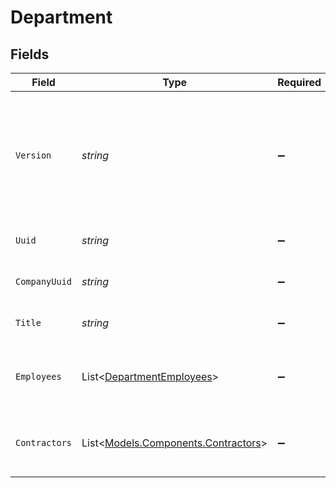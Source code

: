 # Department


## Fields

| Field                                                                                                                                                             | Type                                                                                                                                                              | Required                                                                                                                                                          | Description                                                                                                                                                       |
| ----------------------------------------------------------------------------------------------------------------------------------------------------------------- | ----------------------------------------------------------------------------------------------------------------------------------------------------------------- | ----------------------------------------------------------------------------------------------------------------------------------------------------------------- | ----------------------------------------------------------------------------------------------------------------------------------------------------------------- |
| `Version`                                                                                                                                                         | *string*                                                                                                                                                          | :heavy_minus_sign:                                                                                                                                                | The current version of the object. See the [versioning guide](https://docs.gusto.com/embedded-payroll/docs/idempotency) for information on how to use this field. |
| `Uuid`                                                                                                                                                            | *string*                                                                                                                                                          | :heavy_minus_sign:                                                                                                                                                | The UUID of the department                                                                                                                                        |
| `CompanyUuid`                                                                                                                                                     | *string*                                                                                                                                                          | :heavy_minus_sign:                                                                                                                                                | The UUID of the company                                                                                                                                           |
| `Title`                                                                                                                                                           | *string*                                                                                                                                                          | :heavy_minus_sign:                                                                                                                                                | Name of the department                                                                                                                                            |
| `Employees`                                                                                                                                                       | List<[DepartmentEmployees](../../Models/Components/DepartmentEmployees.md)>                                                                                       | :heavy_minus_sign:                                                                                                                                                | Array of employees assigned to the department.                                                                                                                    |
| `Contractors`                                                                                                                                                     | List<[Models.Components.Contractors](../../Models/Components/Contractors.md)>                                                                                     | :heavy_minus_sign:                                                                                                                                                | Array of contractors assigned to the department.                                                                                                                  |